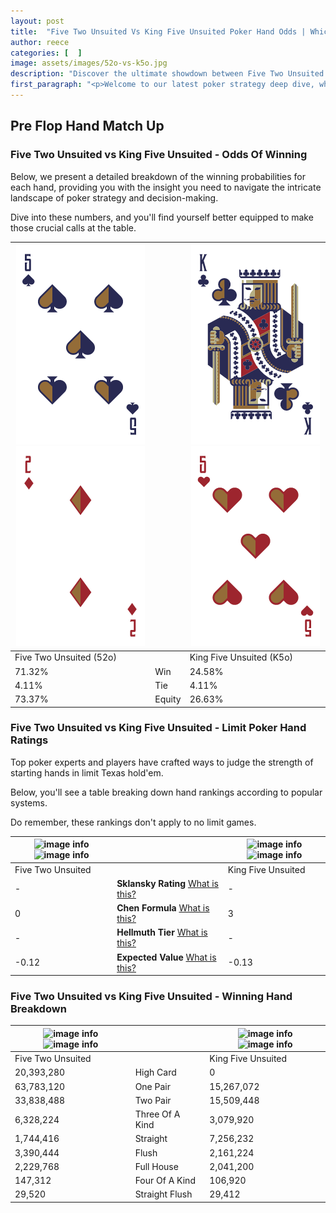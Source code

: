 ```yaml
---
layout: post
title:  "Five Two Unsuited Vs King Five Unsuited Poker Hand Odds | Which Is The Better Hand In Poker? A Complete Guide"
author: reece
categories: [  ]
image: assets/images/52o-vs-k5o.jpg
description: "Discover the ultimate showdown between Five Two Unsuited and King Five Unsuited in poker! Uncover the odds, strategies, and scenarios where one hand triumphs over the other. Get ready to up your poker game with this thrilling analysis."
first_paragraph: "<p>Welcome to our latest poker strategy deep dive, where we're pitting two distinct hands against each other in a high-stakes showdown: Five Two Unsuited vs King Five Unsuited.</p><p>In the dynamic world of poker, every decision counts, and knowing which hand holds the upper hand is key to your success at the table.</p><p>In this article, we'll dissect these two hands, explore the scenarios where one dominates the other, and equip you with the knowledge to make strategic choices that can tip the odds in your favor.</p><p>Get ready to unravel the intriguing dynamics of these poker hands and elevate your game to new heights.</p>"
---
```




[comment]: # (sp0)

## Pre Flop Hand Match Up

<div class="table hand-ratings" markdown="1"> 



### Five Two Unsuited vs King Five Unsuited - Odds Of Winning

Below, we present a detailed breakdown of the winning probabilities for each hand, providing you with the insight you need to navigate the intricate landscape of poker strategy and decision-making. 

Dive into these numbers, and you'll find yourself better equipped to make those crucial calls at the table.


    
| ![image info](assets/images/hand1/5.png) ![image info](assets/images/hand1/2o.png) |  | ![image info](assets/images/hand2/k.png) ![image info](assets/images/hand2/5o.png) |
| -------- | -------- | -------- |
| Five Two Unsuited (52o) |  | King Five Unsuited (K5o) |
| 71.32% | Win | 24.58% |
| 4.11% | Tie | 4.11% |
| 73.37% | Equity | 26.63% |




[comment]: # (sp1)



### Five Two Unsuited vs King Five Unsuited - Limit Poker Hand Ratings

Top poker experts and players have crafted ways to judge the strength of starting hands in limit Texas hold'em. 

Below, you'll see a table breaking down hand rankings according to popular systems. 

Do remember, these rankings don't apply to no limit games.


    
| ![image info](https://www.riverpairs.com/assets/images/hand1/5.png) ![image info](https://www.riverpairs.com/assets/images/hand1/2o.png) |  | ![image info](https://www.riverpairs.com/assets/images/hand2/k.png) ![image info](https://www.riverpairs.com/assets/images/hand2/5o.png) |
| -------- | -------- | -------- |
| Five Two Unsuited |  | King Five Unsuited |
| - | **Sklansky Rating** [What is this?](/sklansky-rating-explained) | - |
| 0 | **Chen Formula** [What is this?](/chen-formula-explained) | 3 |
| - | **Hellmuth Tier** [What is this?](/Hellmuth-tier-explained) | - |
| -0.12 | **Expected Value** [What is this?](/expected-value-explained) | -0.13 |




[comment]: # (sp2)



### Five Two Unsuited vs King Five Unsuited - Winning Hand Breakdown


    
| ![image info](https://www.riverpairs.com/assets/images/hand1/5.png) ![image info](https://www.riverpairs.com/assets/images/hand1/2o.png) |  | ![image info](https://www.riverpairs.com/assets/images/hand2/k.png) ![image info](https://www.riverpairs.com/assets/images/hand2/5o.png) |
| -------- | -------- | -------- |
| Five Two Unsuited |  | King Five Unsuited |
| 20,393,280 | High Card | 0 |
| 63,783,120 | One Pair | 15,267,072 |
| 33,838,488 | Two Pair | 15,509,448 |
| 6,328,224 | Three Of A Kind | 3,079,920 |
| 1,744,416 | Straight | 7,256,232 |
| 3,390,444 | Flush | 2,161,224 |
| 2,229,768 | Full House | 2,041,200 |
| 147,312 | Four Of A Kind | 106,920 |
| 29,520 | Straight Flush | 29,412 |




[comment]: # (sp3)



</div>

[comment]: # (sp4)



[comment]: # (sp5)

